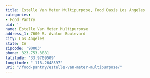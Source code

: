 ```yaml
---
title: Estelle Van Meter Multipurpose, Food Oasis Los Angeles
categories:
- Food Pantry
uid: ''
name: Estelle Van Meter Multipurpose
address_1: 7600 S. Avalon Boulevard
city: Los Angeles
state: CA
zipcode: '90003'
phone: 323.753.3881
latitude: '33.9709509'
longitude: "-118.2648597"
uri: "/food-pantry/estelle-van-meter-multipurpose/"
---
```


